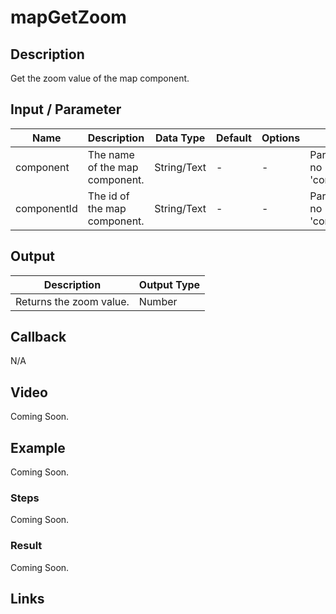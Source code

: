# mapGetZoom

## Description

Get the zoom value of the map component.

## Input / Parameter

| Name | Description | Data Type | Default | Options | Required |
| ------ | ------ | ------ | ------ | ------ | ------ |
| component | The name of the map component. | String/Text | - | - | Partial (Yes if no 'componentId'.) |
| componentId | The id of the map component. | String/Text | - | - | Partial (Yes if no 'component'.) |

## Output

| Description | Output Type |
| ------ | ------ |
| Returns the zoom value. | Number |

## Callback

N/A

## Video

Coming Soon.

<!-- Format: [![Video]({image-path}?raw=true)]({url-link}) -->

## Example

Coming Soon.

<!-- Share a scenario, like a user requirements. -->

### Steps

Coming Soon.

<!-- Show the steps and share some screenshots.

1. .....

Format: ![]({image-path}?raw=true) -->

### Result

Coming Soon.

<!-- Explain the output.

Format: ![]({image-path}?raw=true) -->

## Links